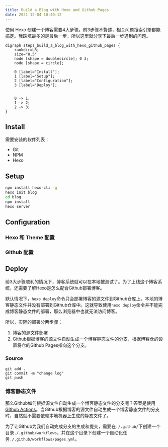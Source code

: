 ```yaml
---
title: Build a Blog with Hexo and Github Pages
date: 2021-12-04 10:40:12
---
```


使用 Hexo 创建一个博客需要4大步骤。前3步骤不赘述，相关问题搜索引擎都能搞定。我踩坑最多的是最后一步，所以这里就分享下最后一步遇到的问题。

```graphviz
digraph steps_build_a_blog_with_hexo_github_pages {
	rankdir=LR;
	size="8,5"
	node [shape = doublecircle]; 0 3;
	node [shape = circle];
	
	0 [label="Install"];
	1 [label="Setup"];
	2 [label="Configuration"];
	3 [label="Deploy"];
	

	0 -> 1;
	1 -> 2;
	2 -> 3;
}
```

## Install

需要安装的软件列表：

- Git
- NPM
- Hexo

## Setup

```bash
npm install hexo-cli -g
hexo init blog
cd blog
npm install
hexo server
```

## Configuration

### Hexo 和 Theme 配置

### Github 配置

## Deploy

前3大步骤顺利的情况下，博客系统就可以在本地被测试了。为了上线这个博客系统，还需要了解Hexo是怎么配合Github部署博客。

默认情况下，`hexo deploy`命令只会部署博客的源文件到Github仓库上。本地的博客静态文件并没有部署到Github仓库中。这就导致使用`hexo deploy`命令并不能完成博客静态文件的部署，那么浏览器中也就无法访问博客。

所以，实际的部署分两步骤：
1. 博客的源文件部署
2. Github根据博客的源文件自动生成一个博客静态文件的分支，根据博客仓的设置将仓的Github Pages指向这个分支。

### Source

```
git add .
git commit -m "change log"
git push
```

### 博客静态文件

那么Github如何根据源文件自动生成一个博客静态文件的分支呢？答案是使用[Github Actions](https://github.com/features/actions)。当Github根据博客的源文件自动生成一个博客静态文件的分支时，自然就不需要依赖本地机器上生成的静态文件了。

为了让Github为我们自动完成分支的生成和提交，需要在`./.github/`下创建一个目录`./.github/workflows`，并在这个目录下创建一个自动化任务`./.github/workflows/pages.yml`。

